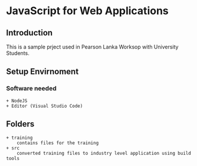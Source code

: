 # JavaScript for Web Applications

## Introduction
This is a sample prject used in Pearson Lanka Worksop with University Students.


## Setup Envirnoment 

### <i class="icon-hdd"></i> Software needed
	+ NodeJS
	+ Editor (Visual Studio Code)

## Folders
	+ training 
		contains files for the training
	+ src
		converted training files to industry level application using build tools 

